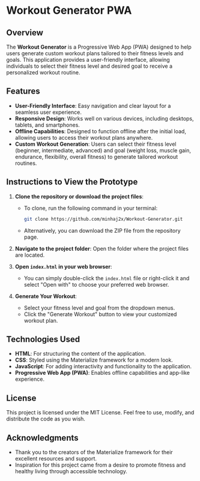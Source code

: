 # Workout Generator PWA

## Overview
The **Workout Generator** is a Progressive Web App (PWA) designed to help users generate custom workout plans tailored to their fitness levels and goals. This application provides a user-friendly interface, allowing individuals to select their fitness level and desired goal to receive a personalized workout routine. 

## Features
- **User-Friendly Interface**: Easy navigation and clear layout for a seamless user experience.
- **Responsive Design**: Works well on various devices, including desktops, tablets, and smartphones.
- **Offline Capabilities**: Designed to function offline after the initial load, allowing users to access their workout plans anywhere.
- **Custom Workout Generation**: Users can select their fitness level (beginner, intermediate, advanced) and goal (weight loss, muscle gain, endurance, flexibility, overall fitness) to generate tailored workout routines.

## Instructions to View the Prototype
1. **Clone the repository or download the project files**:
   - To clone, run the following command in your terminal:
     ```bash
     git clone https://github.com/minhaj2x/Workout-Generator.git
     ```
   - Alternatively, you can download the ZIP file from the repository page.

2. **Navigate to the project folder**:
   Open the folder where the project files are located.

3. **Open `index.html` in your web browser**:
   - You can simply double-click the `index.html` file or right-click it and select "Open with" to choose your preferred web browser.

4. **Generate Your Workout**:
   - Select your fitness level and goal from the dropdown menus.
   - Click the "Generate Workout" button to view your customized workout plan.

## Technologies Used
- **HTML**: For structuring the content of the application.
- **CSS**: Styled using the Materialize framework for a modern look.
- **JavaScript**: For adding interactivity and functionality to the application.
- **Progressive Web App (PWA)**: Enables offline capabilities and app-like experience.

## License
This project is licensed under the MIT License. Feel free to use, modify, and distribute the code as you wish.

## Acknowledgments
- Thank you to the creators of the Materialize framework for their excellent resources and support.
- Inspiration for this project came from a desire to promote fitness and healthy living through accessible technology.


